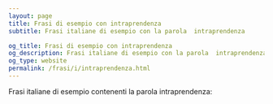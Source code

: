 ```yaml
---
layout: page
title: Frasi di esempio con intraprendenza 
subtitle: Frasi italiane di esempio con la parola  intraprendenza

og_title: Frasi di esempio con intraprendenza 
og_description: Frasi italiane di esempio con la parola  intraprendenza
og_type: website
permalink: /frasi/i/intraprendenza.html
---
```


Frasi italiane di esempio contenenti la parola intraprendenza:


